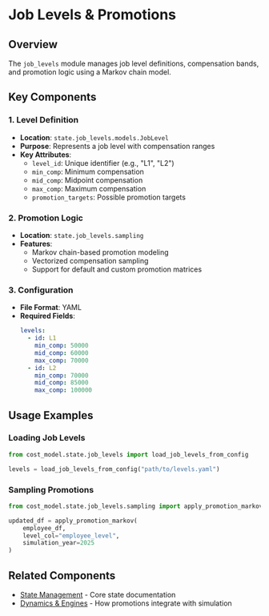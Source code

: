 # Job Levels & Promotions

## Overview
The `job_levels` module manages job level definitions, compensation bands, and promotion logic using a Markov chain model.

## Key Components

### 1. Level Definition
- **Location**: `state.job_levels.models.JobLevel`
- **Purpose**: Represents a job level with compensation ranges
- **Key Attributes**:
  - `level_id`: Unique identifier (e.g., "L1", "L2")
  - `min_comp`: Minimum compensation
  - `mid_comp`: Midpoint compensation
  - `max_comp`: Maximum compensation
  - `promotion_targets`: Possible promotion targets

### 2. Promotion Logic
- **Location**: `state.job_levels.sampling`
- **Features**:
  - Markov chain-based promotion modeling
  - Vectorized compensation sampling
  - Support for default and custom promotion matrices

### 3. Configuration
- **File Format**: YAML
- **Required Fields**:
  ```yaml
  levels:
    - id: L1
      min_comp: 50000
      mid_comp: 60000
      max_comp: 70000
    - id: L2
      min_comp: 70000
      mid_comp: 85000
      max_comp: 100000
  ```

## Usage Examples

### Loading Job Levels
```python
from cost_model.state.job_levels import load_job_levels_from_config

levels = load_job_levels_from_config("path/to/levels.yaml")
```

### Sampling Promotions
```python
from cost_model.state.job_levels.sampling import apply_promotion_markov

updated_df = apply_promotion_markov(
    employee_df,
    level_col="employee_level",
    simulation_year=2025
)
```

## Related Components
- [State Management](index.md) - Core state documentation
- [Dynamics & Engines](../05_dynamics_engines.md) - How promotions integrate with simulation
